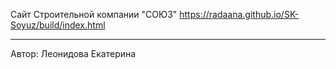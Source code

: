 Сайт Строительной компании "СОЮЗ"
https://radaana.github.io/SK-Soyuz/build/index.html

----------------------------

Автор: Леонидова Екатерина     

